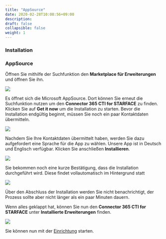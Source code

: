 ```yaml
---
title: "AppSource"
date: 2020-02-28T10:08:56+09:00
description: 
draft: false
collapsible: false
weight: 1
---
```

### Installation

### AppSource

Öffnen Sie mithilfe der Suchfunktion den **Marketplace für Erweiterungen** und öffnen Sie ihn.

![](images/XRechnung/marketplacesuch.PNG)

Es öffnet sich die Microsoft AppSource. Dort können Sie erneut die Suchfunktion nutzen um den **Connector 365 CTI for STARFACE** zu finden. Klicken Sie auf **Get it now** um die Installation zu starten. Bevor die Installation endgültig beginnt, müssen Sie noch ein paar Kontaktdaten übermitteln.

![](images/apps/ctimarketplacesearch.PNG)

Nachdem Sie Ihre Kontaktdaten übermittelt haben, werden Sie dazu aufgefordert eine Sprache für die App zu wählen. Unsere App ist in Deutsch und Englisch verfügbar. Klicken Sie anschließen **Installieren**.

![](images/XRechnung/xrechnungsprache.PNG)

Sie bekommen noch eine kurze Bestätigung, dass die Installation durchgeführt wird. Diese findet vollautomatisch im Hintergrund statt

![](images/XRechnung/xrechnunginstallation.PNG)

Über den Abschluss der Installation werden Sie nicht benachrichtigt, der Prozess sollte aber nicht länger als ein paar Minuten dauern.

Wenn alles geklappt hat, können Sie nun den **Connector 365 CTI for STARFACE** unter **Installierte Erweiterungen** finden.

![](images/apps/ctiinstalledde.PNG)

Sie können nun mit der [Einrichtung](/de-de/apps/cti-for-starface/first-steps/setup/) starten.



